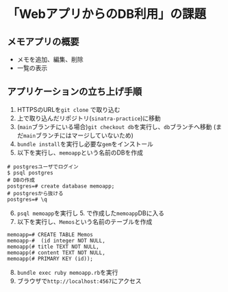 # 「WebアプリからのDB利用」の課題
## メモアプリの概要
- メモを追加、編集、削除
- 一覧の表示

## アプリケーションの立ち上げ手順
1. HTTPSのURLを`git clone` で取り込む
2. 上で取り込んだリポジトリ(`sinatra-practice`)に移動
3. (`main`ブランチにいる場合)`git checkout db`を実行し、`db`ブランチへ移動
  (まだ`main`ブランチにはマージしていないため)
4. `bundle install`を実行し必要な`gem`をインストール
5. 以下を実行し、`memoapp`という名前のDBを作成
```
# postgresユーザでログイン
$ psql postgres
# DBの作成
postgres=# create database memoapp;
# postgresから抜ける
postgres=# \q
```
6. `psql memoapp`を実行し 5. で作成した`memoapp`DBに入る
7. 以下を実行し、`Memos`という名前のテーブルを作成
```
memoapp=# CREATE TABLE Memos
memoapp-#  (id integer NOT NULL,
memoapp(# title TEXT NOT NULL,
memoapp(# content TEXT NOT NULL,
memoapp(# PRIMARY KEY (id));
```
8. `bundle exec ruby memoapp.rb`を実行
9. ブラウザで`http://localhost:4567`にアクセス
